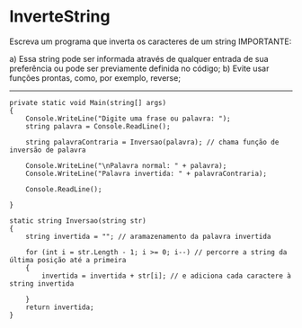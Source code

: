 # InverteString
Escreva um programa que inverta os caracteres de um string
IMPORTANTE:

a) Essa string pode ser informada através de qualquer entrada de sua preferência ou pode ser previamente definida no código;
b) Evite usar funções prontas, como, por exemplo, reverse;

----------------


    private static void Main(string[] args)
    {
        Console.WriteLine("Digite uma frase ou palavra: ");
        string palavra = Console.ReadLine();

        string palavraContraria = Inversao(palavra); // chama função de inversão de palavra

        Console.WriteLine("\nPalavra normal: " + palavra);
        Console.WriteLine("Palavra invertida: " + palavraContraria);

        Console.ReadLine();

    }

    static string Inversao(string str)
    {
        string invertida = ""; // aramazenamento da palavra invertida

        for (int i = str.Length - 1; i >= 0; i--) // percorre a string da última posição até a primeira
        {
            invertida = invertida + str[i]; // e adiciona cada caractere à string invertida 

        }
        return invertida;
    }

